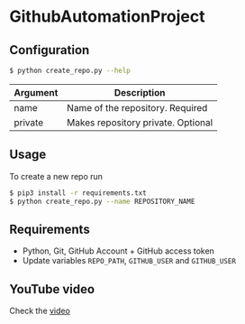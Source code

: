 # GithubAutomationProject

## Configuration

```bash
$ python create_repo.py --help
```

| Argument  | Description |
| --------  | ----------- | 
| name      | Name of the repository. Required |
| private   | Makes repository private. Optional |

## Usage

To create a new repo run
```bash
$ pip3 install -r requirements.txt
$ python create_repo.py --name REPOSITORY_NAME
```

## Requirements

* Python, Git, GitHub Account + GitHub access token 
* Update variables `REPO_PATH`, `GITHUB_USER` and `GITHUB_USER`

## YouTube video
Check the [video](https://www.youtube.com/watch?v=b3ySWJinSh4) 

